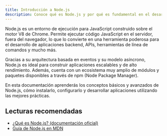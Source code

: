 ```yaml
---
title: Introducción a Node.js
description: Conoce qué es Node.js y por qué es fundamental en el desarrollo moderno.
---
```


Node.js es un entorno de ejecución para JavaScript construido sobre el motor V8 de Chrome. Permite ejecutar código JavaScript en el servidor, fuera del navegador, lo que lo convierte en una herramienta poderosa para el desarrollo de aplicaciones backend, APIs, herramientas de línea de comandos y mucho más.

Gracias a su arquitectura basada en eventos y su modelo asíncrono, Node.js es ideal para construir aplicaciones escalables y de alto rendimiento. Además, cuenta con un ecosistema muy amplio de módulos y paquetes disponibles a través de npm (Node Package Manager).

En esta documentación aprenderás los conceptos básicos y avanzados de Node.js, cómo instalarlo, configurarlo y desarrollar aplicaciones utilizando las mejores prácticas.

## Lecturas recomendadas

- [¿Qué es Node.js? (documentación oficial)](https://nodejs.org/es/docs/guides/getting-started-guide/)
- [Guía de Node.js en MDN](https://developer.mozilla.org/es/docs/Learn/Server-side/Node_server_without_framework)
